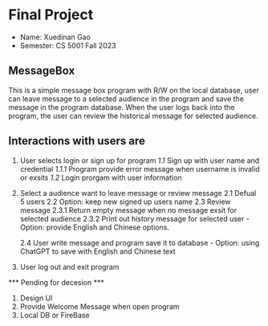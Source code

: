 # Final Project


* Name: Xuedinan Gao
* Semester: CS 5001 Fall 2023 


## MessageBox

This is a simple message box program with R/W on the local database, user can leave message to a selected audience in the program and save the message in the program database.
When the user logs back into the program, the user can review the historical message for selected audience.

## Interactions with users are

1. User selects login or sign up for program
    *1.1* Sign up with user name and credential
        *1.1.1* Program provide error message when username is invalid or exsits
    *1.2* Login prorgam with user information

2. Select a audience want to leave message or review message
    2.1 Defual 5 users
    2.2 Option: keep new signed up users name
    2.3 Review message
        2.3.1 Return empty message when no message exsit for selected audience
        2.3.2 Print out history message for selected user
            - Option: provide English and Chinese options.

    2.4 User write message and program save it to database
        - Option: using ChatGPT to save with English and Chinese text

3. User log out and exit program



*** Pending for decesion ***

1. Design UI
2. Provide Welcome Message when open program
3. Local DB or FireBase